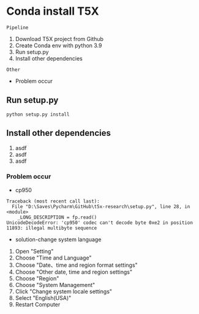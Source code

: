 # Conda install T5X
`Pipeline`
1. Download T5X project from Github
2. Create Conda env with python 3.9
3. Run setup.py
4. Install other dependencies

`Other`
* Problem occur

## Run setup.py
```
python setup.py install
```

## Install other dependencies
1. asdf
2. asdf
3. asdf

### Problem occur
* cp950
```
Traceback (most recent call last):
  File "D:\Saves\Pycharm\GitHub\t5x-research\setup.py", line 28, in <module>
    _LONG_DESCRIPTION = fp.read()
UnicodeDecodeError: 'cp950' codec can't decode byte 0xe2 in position 11893: illegal multibyte sequence
```
- solution-change system language
1. Open "Setting"
2. Choose "Time and Language"
3. Choose "Date、time and region format settings"
4. Choose "Other date, time and region settings"
5. Choose "Region"
6. Choose "System Management"
7. Click "Change system locale settings"
8. Select "English(USA)"
9. Restart Computer


